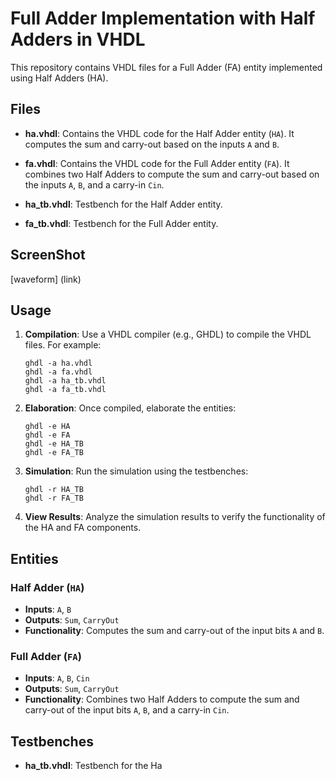 
# Full Adder Implementation with Half Adders in VHDL

This repository contains VHDL files for a Full Adder (FA) entity implemented using Half Adders (HA).

## Files

- **ha.vhdl**: Contains the VHDL code for the Half Adder entity (`HA`). It computes the sum and carry-out based on the inputs `A` and `B`.

- **fa.vhdl**: Contains the VHDL code for the Full Adder entity (`FA`). It combines two Half Adders to compute the sum and carry-out based on the inputs `A`, `B`, and a carry-in `Cin`.

- **ha_tb.vhdl**: Testbench for the Half Adder entity.

- **fa_tb.vhdl**: Testbench for the Full Adder entity.

## ScreenShot
[waveform] (link)

## Usage

1. **Compilation**: Use a VHDL compiler (e.g., GHDL) to compile the VHDL files. For example:
   ```
   ghdl -a ha.vhdl
   ghdl -a fa.vhdl
   ghdl -a ha_tb.vhdl
   ghdl -a fa_tb.vhdl
   ```

2. **Elaboration**: Once compiled, elaborate the entities:
   ```
   ghdl -e HA
   ghdl -e FA
   ghdl -e HA_TB
   ghdl -e FA_TB
   ```

3. **Simulation**: Run the simulation using the testbenches:
   ```
   ghdl -r HA_TB
   ghdl -r FA_TB
   ```

4. **View Results**: Analyze the simulation results to verify the functionality of the HA and FA components.

## Entities

### Half Adder (`HA`)

- **Inputs**: `A`, `B`
- **Outputs**: `Sum`, `CarryOut`
- **Functionality**: Computes the sum and carry-out of the input bits `A` and `B`.

### Full Adder (`FA`)

- **Inputs**: `A`, `B`, `Cin`
- **Outputs**: `Sum`, `CarryOut`
- **Functionality**: Combines two Half Adders to compute the sum and carry-out of the input bits `A`, `B`, and a carry-in `Cin`.

## Testbenches

- **ha_tb.vhdl**: Testbench for the Ha

